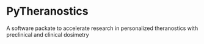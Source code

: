 # PyTheranostics
A software packate to accelerate research in personalized theranostics with preclinical and clinical dosimetry
